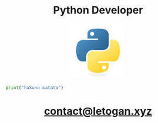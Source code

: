 <div align="center">
  <h1>Python Developer</h1>
  <a href="https://www.python.org" target="_blank">
    <img src="https://raw.githubusercontent.com/devicons/devicon/master/icons/python/python-original.svg" alt="python" width="150" height="150"/>
  </a>
</div>

```python
print("hakuna matata")
```
<div align="center">
<h1><a href="mailto:contact@letogan.xyz">contact@letogan.xyz</a></h1>


